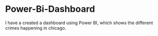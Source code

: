# Power-Bi-Dashboard
I have a created a dashboard using Power BI, which shows the different crimes happening in chicago.

